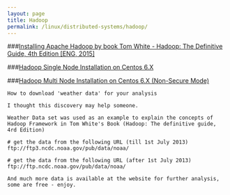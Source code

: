 ```yaml
---
layout: page
title: Hadoop
permalink: /linux/distributed-systems/hadoop/
---
```




###[Installing Apache Hadoop by book Tom White - Hadoop: The Definitive Guide, 4th Edition [ENG, 2015]](/docs/hadoop/centos/6/installation/by-book/)

###[Hadoop Single Node Installation on Centos 6.X](/docs/hadoop/centos/6/installation/single-node-installation-on-centos-6/)


###[Hadoop Multi Node Installation on Centos 6.X (Non-Secure Mode)](/docs/hadoop/centos/6/installation/multi-node-installation-on-centos-6-non-sucure-mode/)




    How to download 'weather data' for your analysis

    I thought this discovery may help someone.

    Weather Data set was used as an example to explain the concepts of Hadoop Framework in Tom White's Book (Hadoop: The definitive guide, 4rd Edition)

    # get the data from the following URL (till 1st July 2013)
    ftp://ftp3.ncdc.noaa.gov/pub/data/noaa/

    # get the data from the following URL (after 1st July 2013)
    ftp://ftp.ncdc.noaa.gov/pub/data/noaa/

    And much more data is available at the website for further analysis, some are free - enjoy.
